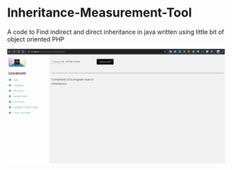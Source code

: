 # Inheritance-Measurement-Tool
A code to Find indirect and direct inheritance in java  written using little bit of object oriented PHP

![demo gif](demo/demo.gif)
